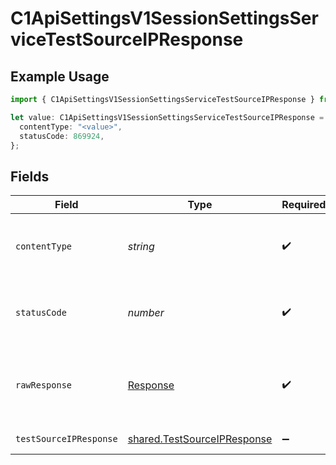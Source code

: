 # C1ApiSettingsV1SessionSettingsServiceTestSourceIPResponse

## Example Usage

```typescript
import { C1ApiSettingsV1SessionSettingsServiceTestSourceIPResponse } from "conductorone-sdk-typescript/sdk/models/operations";

let value: C1ApiSettingsV1SessionSettingsServiceTestSourceIPResponse = {
  contentType: "<value>",
  statusCode: 869924,
};
```

## Fields

| Field                                                                             | Type                                                                              | Required                                                                          | Description                                                                       |
| --------------------------------------------------------------------------------- | --------------------------------------------------------------------------------- | --------------------------------------------------------------------------------- | --------------------------------------------------------------------------------- |
| `contentType`                                                                     | *string*                                                                          | :heavy_check_mark:                                                                | HTTP response content type for this operation                                     |
| `statusCode`                                                                      | *number*                                                                          | :heavy_check_mark:                                                                | HTTP response status code for this operation                                      |
| `rawResponse`                                                                     | [Response](https://developer.mozilla.org/en-US/docs/Web/API/Response)             | :heavy_check_mark:                                                                | Raw HTTP response; suitable for custom response parsing                           |
| `testSourceIPResponse`                                                            | [shared.TestSourceIPResponse](../../../sdk/models/shared/testsourceipresponse.md) | :heavy_minus_sign:                                                                | Successful response                                                               |